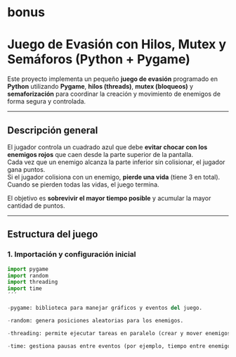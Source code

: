 # bonus
#  Juego de Evasión con Hilos, Mutex y Semáforos (Python + Pygame)

Este proyecto implementa un pequeño **juego de evasión** programado en **Python** utilizando **Pygame**, **hilos (threads)**, **mutex (bloqueos)** y **semaforización** para coordinar la creación y movimiento de enemigos de forma segura y controlada.

---

##  Descripción general

El jugador controla un cuadrado azul que debe **evitar chocar con los enemigos rojos** que caen desde la parte superior de la pantalla.  
Cada vez que un enemigo alcanza la parte inferior sin colisionar, el jugador gana puntos.  
Si el jugador colisiona con un enemigo, **pierde una vida** (tiene 3 en total).  
Cuando se pierden todas las vidas, el juego termina.

El objetivo es **sobrevivir el mayor tiempo posible** y acumular la mayor cantidad de puntos.

---

##  Estructura del juego

### 1. Importación y configuración inicial

```python
import pygame
import random
import threading
import time
´´´

-pygame: biblioteca para manejar gráficos y eventos del juego.

-random: genera posiciones aleatorias para los enemigos.

-threading: permite ejecutar tareas en paralelo (crear y mover enemigos).

-time: gestiona pausas entre eventos (por ejemplo, tiempo entre enemigos).
